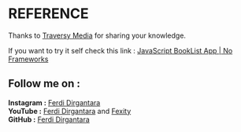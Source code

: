 # **REFERENCE**
Thanks to [Traversy Media](https://www.youtube.com/channel/UC29ju8bIPH5as8OGnQzwJyA) for sharing your knowledge.

If you want to try it self check this link :
[JavaScript BookList App | No Frameworks](https://youtu.be/JaMCxVWtW58)

## **Follow me on :**  
**Instagram :** [Ferdi Dirgantara](https://www.instagram.com/iamferdidirgantara)  
**YouTube :** [Ferdi Dirgantara](https://www.youtube.com/channel/UCeaggiYCZtYIbXNcZbecFHg) and [Fexity](https://www.youtube.com/user/FerdiDirgantara)  
**GitHub :** [Ferdi Dirgantara](https://www.github.com/fdirgaa)